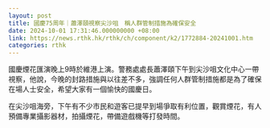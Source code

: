 ```yaml
---
layout: post
title: 國慶75周年｜蕭澤頤視察尖沙咀　稱人群管制措施為確保安全
date: 2024-10-01 17:31:46.000000000 +08:00
link: https://news.rthk.hk/rthk/ch/component/k2/1772884-20241001.htm
categories: rthk
---
```


國慶煙花匯演晚上9時於維港上演。警務處處長蕭澤頤下午到尖沙咀文化中心一帶視察，他說，今晚的封路措施與以往差不多，強調任何人群管制措施都是為了確保在場人士安全，希望大家有一個愉快的國慶日。

在尖沙咀海旁，下午有不少市民和遊客已提早到場爭取有利位置，觀賞煙花，有人預備專業攝影器材，拍攝煙花，帶備遊戲機等打發時間。
